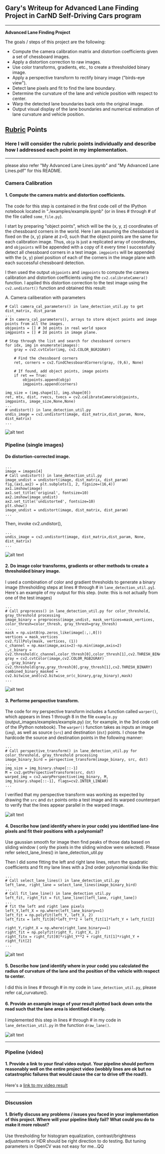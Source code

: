 ## Gary's Writeup for Advanced Lane Finding Project in CarND Self-Driving Cars program

---

**Advanced Lane Finding Project**

The goals / steps of this project are the following:

* Compute the camera calibration matrix and distortion coefficients given a set of chessboard images.
* Apply a distortion correction to raw images.
* Use color transforms, gradients, etc., to create a thresholded binary image.
* Apply a perspective transform to rectify binary image ("birds-eye view").
* Detect lane pixels and fit to find the lane boundary.
* Determine the curvature of the lane and vehicle position with respect to center.
* Warp the detected lane boundaries back onto the original image.
* Output visual display of the lane boundaries and numerical estimation of lane curvature and vehicle position.

[//]: # (Image References)

[image1]: ./examples/undistort_output.png "Undistorted"
[image2]: ./test_images/test1.jpg "Road Transformed"
[image3]: ./examples/binary_combo_example.jpg "Binary Example"
[image4]: ./examples/warped_straight_lines.jpg "Warp Example"
[image5]: ./examples/color_fit_lines.jpg "Fit Visual"
[image6]: ./examples/example_output.jpg "Output"
[video1]: ./project_video.mp4 "Video"

## [Rubric](https://review.udacity.com/#!/rubrics/571/view) Points

### Here I will consider the rubric points individually and describe how I addressed each point in my implementation.  

---

please also refer "My Advanced Lane Lines.ipynb" and "My Advanced Lane Lines.pdf" for this README.

### Camera Calibration

#### 1. Compute the camera matrix and distortion coefficients.

The code for this step is contained in the first code cell of the IPython notebook located in "./examples/example.ipynb" (or in lines # through # of the file called `some_file.py`).  

I start by preparing "object points", which will be the (x, y, z) coordinates of the chessboard corners in the world. Here I am assuming the chessboard is fixed on the (x, y) plane at z=0, such that the object points are the same for each calibration image.  Thus, `objp` is just a replicated array of coordinates, and `objpoints` will be appended with a copy of it every time I successfully detect all chessboard corners in a test image.  `imgpoints` will be appended with the (x, y) pixel position of each of the corners in the image plane with each successful chessboard detection.  

I then used the output `objpoints` and `imgpoints` to compute the camera calibration and distortion coefficients using the `cv2.calibrateCamera()` function.  I applied this distortion correction to the test image using the `cv2.undistort()` function and obtained this result: 

A. Camera caliberation with parameters

    # Call camera_cal_parameters() in lane_detection_util.py to get dist_matrix, dist_param
    ...
    # In camera_cal_parameters(), arrays to store object points and image points from all the images.
    objpoints = [] # 3d points in real world space
    imgpoints = [] # 2d points in image plane.

    # Step through the list and search for chessboard corners
    for idx, img in enumerate(images):
        gray = cv2.cvtColor(img, cv2.COLOR_BGR2GRAY)

        # Find the chessboard corners
        ret, corners = cv2.findChessboardCorners(gray, (9,6), None)

        # If found, add object points, image points
        if ret == True:
            objpoints.append(objp)
            imgpoints.append(corners)

    img_size = (img.shape[1], img.shape[0])
    ret, mtx, dist, rvecs, tvecs = cv2.calibrateCamera(objpoints, imgpoints, image_size,None,None)
    ...
    # undistort() in lane_detection_util.py
    undis_image = cv2.undistort(image, dist_matrix,dist_param, None, dist_matrix)
    ...

![alt text][image1]

### Pipeline (single images)

#### Do distortion-corrected image.
    ...
    image = images[4]
    # Call undistort() in lane_detection_util.py 
    image_undist = undistort(image, dist_matrix, dist_param)
    fig,(ax1,ax2) = plt.subplots(1, 2, figsize=(16,4))
    ax1.imshow(image)
    ax1.set_title('original', fontsize=10)
    ax2.imshow(image_undist)
    ax2.set_title('undistorted', fontsize=10)
    plt.show()
    image_undist = undistort(image, dist_matrix, dist_param)
    ...
Then, invoke cv2.undistor(),

    ...
    undis_image = cv2.undistort(image, dist_matrix,dist_param, None, dist_matrix)
    ...
    
![alt text][image2]

#### 2. Do image color transforms, gradients or other methods to create a thresholded binary image.

I used a combination of color and gradient thresholds to generate a binary image (thresholding steps at lines # through # in `lane_detection_util.py`).  Here's an example of my output for this step.  (note: this is not actually from one of the test images)

    ...
    # Call preprocess() in lane_detection_util.py for color_threshold, gray_threshold processing
    image_binary = preprocess(image_undist, mask_vertices=mask_vertices, color_thresh=color_thresh, gray_thresh=gray_thresh)
    ...
    mask = np.uint8(np.zeros_like(image[:,:,0]))
    vertices = mask_vertices
    cv2.fillPoly(mask, vertices, (1))
    c_channel = np.max(image,axis=2)-np.min(image,axis=2)
    _,c_binary = cv2.threshold(c_channel,color_thresh[0],color_thresh[1],cv2.THRESH_BINARY)
    gray = cv2.cvtColor(image,cv2.COLOR_RGB2GRAY)
    _, gray_binary = cv2.threshold(gray,gray_thresh[0],gray_thresh[1],cv2.THRESH_BINARY)
    combined_binary_masked = cv2.bitwise_and(cv2.bitwise_or(c_binary,gray_binary),mask)
    ...

![alt text][image3]

#### 3. Performe perspective transform.

The code for my perspective transform includes a function called `warper()`, which appears in lines 1 through 8 in the file `example.py` (output_images/examples/example.py) (or, for example, in the 3rd code cell of the IPython notebook).  The `warper()` function takes as inputs an image (`img`), as well as source (`src`) and destination (`dst`) points.  I chose the hardcode the source and destination points in the following manner:

    ...
    # Call perspective_transform() in lane_detection_util.py for color_threshold, gray_threshold processing
    image_binary_bird = perspective_transform(image_binary, src, dst)
    ...
    img_size = img_binary.shape[::-1]
    M = cv2.getPerspectiveTransform(src, dst)
    warped_img = cv2.warpPerspective(img_binary, M, img_binary.shape[::-1], flags=cv2.INTER_LINEAR)
    ...

I verified that my perspective transform was working as expected by drawing the `src` and `dst` points onto a test image and its warped counterpart to verify that the lines appear parallel in the warped image.

![alt text][image4]

#### 4. Describe how (and identify where in your code) you identified lane-line pixels and fit their positions with a polynomial?

Use gaussian smooth for image then find peaks of those data based on sliding window ( only the pixels in the sliding window were selected). Please refer select_lane_lines() in lane_detection_util.py

Then I did some fitting the left and right lane lines, return the quadratic coefficients and fit my lane lines with a 2nd order polynomial kinda like this:

    ...
    # Call select_lane_lines() in lane_detection_util.py
    left_lane, right_lane = select_lane_lines(image_binary_bird)
    ...
    # Call fit_lane_line() in lane_detection_util.py
    left_fit, right_fit = fit_lane_line([left_lane, right_lane])
    ...
    # fit the left and right lane pixels
    left_Y,left_X = np.where(left_lane_binary==1)
    left_fit = np.polyfit(left_Y, left_X, 2)
    left_fitx = left_fit[0]*left_Y**2 + left_fit[1]*left_Y + left_fit[2]

    right_Y,right_X = np.where(right_lane_binary==1)
    right_fit = np.polyfit(right_Y, right_X, 2)
    right_fitx = right_fit[0]*right_Y**2 + right_fit[1]*right_Y + right_fit[2]
    ...

![alt text][image5]

#### 5. Describe how (and identify where in your code) you calculated the radius of curvature of the lane and the position of the vehicle with respect to center.

I did this in lines # through # in my code in `lane_detection_util.py`, please refer cal_curvature().

#### 6. Provide an example image of your result plotted back down onto the road such that the lane area is identified clearly.

I implemented this step in lines # through # in my code in `lane_detection_util.py` in the function `draw_lane()`.

![alt text][image6]

---

### Pipeline (video)

#### 1. Provide a link to your final video output.  Your pipeline should perform reasonably well on the entire project video (wobbly lines are ok but no catastrophic failures that would cause the car to drive off the road!).

Here's a [link to my video result](./project_video_output.mp4)

---

### Discussion

#### 1. Briefly discuss any problems / issues you faced in your implementation of this project.  Where will your pipeline likely fail?  What could you do to make it more robust?

Use thresholding for histogram equalization, contrast/brightness adjustments or HDR should be right direction to do testing. But tuning parameters in OpenCV was not easy for me...QQ
